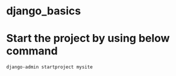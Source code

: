 # django_basics

# Start the project by using below command

```
django-admin startproject mysite
```
